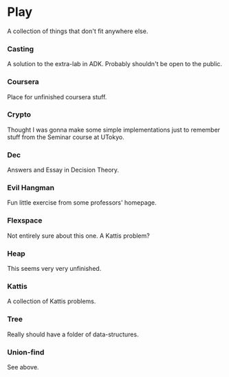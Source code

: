 Play
====
A collection of things that don't fit anywhere else.

### Casting
A solution to the extra-lab in ADK. Probably shouldn't be open to the public.

### Coursera
Place for unfinished coursera stuff.

### Crypto
Thought I was gonna make some simple implementations just to remember stuff from the Seminar course at UTokyo.

### Dec
Answers and Essay in Decision Theory.

### Evil Hangman
Fun little exercise from some professors' homepage.

### Flexspace
Not entirely sure about this one. A Kattis problem?

### Heap
This seems very very unfinished.

### Kattis
A collection of Kattis problems.

### Tree
Really should have a folder of data-structures.

### Union-find
See above.
